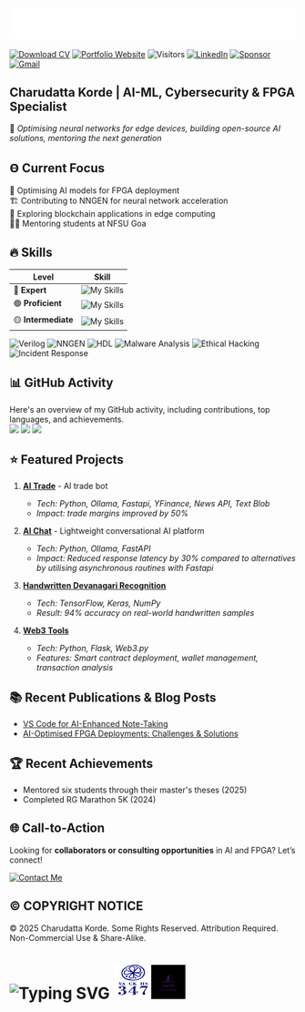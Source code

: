 ![SVG Banners](assets/profile_banner.svg)

[![Download CV](https://img.shields.io/badge/Download_CV-555555?style=for-the-badge)](src/cv/cv.pdf)
[![Portfolio Website](https://img.shields.io/badge/Portfolio_Website-263759?style=for-the-badge)](https://charudatta10.github.io/portfolio/)
![Visitors](https://api.visitorbadge.io/api/visitors?path=https%3A%2F%2Fgithub.com%2Fcharudatta10&countColor=%23263759)
[![LinkedIn](https://img.shields.io/badge/linkedin-%230077B5.svg?style=for-the-badge&logo=linkedin&logoColor=white)](https://www.linkedin.com/in/charudatta-korde/)
[![Sponsor](https://img.shields.io/badge/sponsor-30363D?style=for-the-badge&logo=GitHub-Sponsors&logoColor=#EA4AAA)](https://github.com/sponsors/charudatta10)
[![Gmail](https://img.shields.io/badge/Gmail-D14836?style=for-the-badge&logo=gmail&logoColor=white)](mailto:152109007c@gmail.com)


## **Charudatta Korde | AI-ML, Cybersecurity & FPGA Specialist**

🚀 *Optimising neural networks for edge devices, building open-source AI solutions, mentoring the next generation*


## Ꙫ Current Focus

🧠 Optimising AI models for FPGA deployment  
🏗️ Contributing to NNGEN for neural network acceleration  
🔗 Exploring blockchain applications in edge computing  
👨‍🏫 Mentoring students at NFSU Goa  

## 🔥 Skills

| **Level** | **Skill** |
|-------------|----------------|
|🔵  **Expert** | ![My Skills](https://skillicons.dev/icons?i=python,pytorch,html,git,flask,markdown,vscode,powershell,redis,windows&theme=dark&perline=10)  |
|🟢 **Proficient** | ![My Skills](https://skillicons.dev/icons?i=kali,c,github,lua,fastapi,latex,tensorflow,githubactions,css,neovim&theme=dark&perline=10)  |
|🟡 **Intermediate** | ![My Skills](https://skillicons.dev/icons?i=julia,javascript,sqlite,docker,django,devto,linkedin,ubuntu,postgres,regex&theme=dark&perline=10)  |

![Verilog](https://img.shields.io/badge/Verilog-555555?style=for-the-badge)
![NNGEN](https://img.shields.io/badge/NNGEN-263759?style=for-the-badge)
![HDL](https://img.shields.io/badge/HDL-555555?style=for-the-badge)
![Malware Analysis](https://img.shields.io/badge/Malware_Analysis-263759?style=for-the-badge)
![Ethical Hacking](https://img.shields.io/badge/Ethical_Hacking-555555?style=for-the-badge)
![Incident Response](https://img.shields.io/badge/Incident_Response-263759?style=for-the-badge)

## 📊 GitHub Activity

Here's an overview of my GitHub activity, including contributions, top languages, and achievements.  
<img height=280 src="https://github-readme-stats.vercel.app/api?username=charudatta10&show=reviews,discussions_started,prs_merged,prs_merged_percentage&hide_rank=true&show_icons=true&include_all_commits=true&theme=onedark#gh-dark-mode-only&bg_color=30,e96443,904e95)" />
<img height=280 src="https://github-readme-stats.vercel.app/api/top-langs/?username=charudatta10&layout=pie&hide=html&theme=onedark" />
<img height=280 src="https://github-profile-trophy.vercel.app/?username=charudatta10&theme=onedark&rows=2&column=3" />

## ⭐ Featured Projects

1. **[AI Trade](https://github.com/charudatta10/ai-trade)** - AI trade bot
   - *Tech: Python, Ollama, Fastapi, YFinance, News API, Text Blob*
   - *Impact: trade margins improved by 50%*

2. **[AI Chat](https://github.com/charudatta10/ai_chat)** - Lightweight conversational AI platform
   - *Tech: Python, Ollama, FastAPI*
   - *Impact: Reduced response latency by 30% compared to alternatives by utilising asynchronous routines with Fastapi*

3. **[Handwritten Devanagari Recognition](https://github.com/charudatta10/devanagari-handwriting-recognizer)**
   - *Tech: TensorFlow, Keras, NumPy*
   - *Result: 94% accuracy on real-world handwritten samples*

4. **[Web3 Tools](https://github.com/charudatta10/web3-tools)**
   - *Tech: Python, Flask, Web3.py*
   - *Features: Smart contract deployment, wallet management, transaction analysis*

## 📚 Recent Publications & Blog Posts

- [VS Code for AI-Enhanced Note-Taking](https://dev.to/charudatta10/vs-code-for-note-taking-324b)
- [AI-Optimised FPGA Deployments: Challenges & Solutions](https://dev.to/charudatta10/ai-optimized-fpga-deployments-challenges-solutions-2mij)

## 🏆 Recent Achievements

- Mentored six students through their master's theses (2025)
- Completed RG Marathon 5K (2024)

## **🌐 Call-to-Action**

Looking for **collaborators or consulting opportunities** in AI and FPGA? Let’s connect!  

[![Contact Me](https://img.shields.io/badge/Contact_me-0A9396?style=for-the-badge)](mailto:152109007c@gmail.com)

## ©️ COPYRIGHT NOTICE

© 2025 Charudatta Korde. Some Rights Reserved. Attribution Required. Non-Commercial Use & Share-Alike. 


# ![Typing SVG](https://readme-typing-svg.demolab.com?font=Fira+Code&pause=1000&width=720&lines=Building+the+Future+with+AI+FPGA+and+Open+Source+Innovation) <img src="assets/logo.png" alt="logo" height="60" width="60"/> <img src="assets/logoV.png" alt="logo" height="60" width="60"/> 


